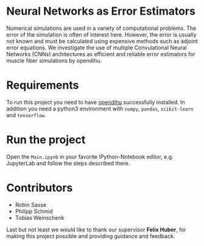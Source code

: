 # Neural Networks as Error Estimators
Numerical simulations are used in a variety of computational problems. The error of the simulation is often of interest here. However, the error is usually not known and must be calculated using expensive methods such as adjoint error equations. We investigate the use of multiple Convulational Neural Networks (CNNs) architectures as efficient and reliable error estimators for muscle fiber simulations by opendihu.

# Requirements
To run this project you need to have [opendihu](https://github.com/maierbn/opendihu) successfully installed. In addition you need a python3 environment with ``numpy``, ``pandas``, ``scikit-learn`` and ``tensorflow``.

# Run the project
Open the ``Main.ipynb`` in your favorite IPython-Notebook editor, e.g. JupyterLab and follow the steps described there.

# Contributors
* Robin Sasse
* Philipp Schmid
* Tobias Weinschenk

Last but not least we would like to thank our supervisor **Felix Huber**, for making this project possible and providing guidance and feedback.
